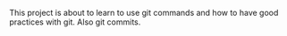 This project is about to learn to use git commands and how to have good practices with git. Also git commits.
